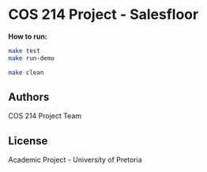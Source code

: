 # COS 214 Project - Salesfloor

**How to run:**
```bash
make test
make run-demo
```

```bash
make clean
```

## Authors
COS 214 Project Team

## License
Academic Project - University of Pretoria
